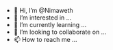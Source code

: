 - 👋 Hi, I’m @Nimaweth
- 👀 I’m interested in ...
- 🌱 I’m currently learning ...
- 💞️ I’m looking to collaborate on ...
- 📫 How to reach me ...

<!---
Nimaweth/Nimaweth is a ✨ special ✨ repository because its `README.md` (this file) appears on your GitHub profile.
You can click the Preview link to take a look at your changes.
--->
